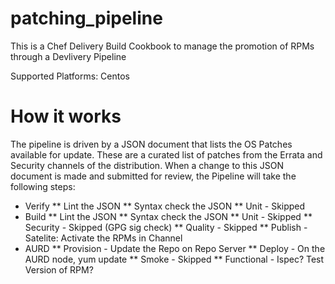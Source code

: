# patching_pipeline

This is a Chef Delivery Build Cookbook to manage the promotion of RPMs through a Devlivery Pipeline

Supported Platforms:
Centos 

# How it works 

The pipeline is driven by a JSON document that lists the OS Patches available for update. These are a curated list of patches from the Errata and Security channels of the distribution. When a change to this JSON document is made and submitted for review, the Pipeline will take the following steps:

* Verify
 ** Lint the JSON
 ** Syntax check the JSON
 ** Unit - Skipped
* Build
 ** Lint the JSON
 ** Syntax check the JSON
 ** Unit - Skipped
 ** Security - Skipped (GPG sig check)
 ** Quality - Skipped 
 ** Publish - Satelite: Activate the RPMs in Channel
* AURD
 ** Provision - Update the Repo on Repo Server
 ** Deploy - On the AURD node, yum update
 ** Smoke - Skipped
 ** Functional - Ispec? Test Version of RPM?
 







